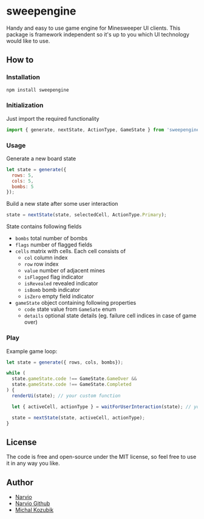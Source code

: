 # sweepengine

Handy and easy to use game engine for Minesweeper UI clients. This package is framework independent so it's up to you which UI technology would like to use.

## How to

### Installation

```sh
npm install sweepengine
```

### Initialization

Just import the required functionality

```js
import { generate, nextState, ActionType, GameState } from 'sweepengine'
```

### Usage

Generate a new board state

```js
let state = generate({
  rows: 5,
  cols: 5,
  bombs: 5
});
```

Build a new state after some user interaction

```js
state = nextState(state, selectedCell, ActionType.Primary);
```

State contains following fields

* `bombs` total number of bombs
* `flags` number of flagged fields
* `cells` matrix with cells. Each cell consists of
  * `col` column index
  * `row` row index
  * `value` number of adjacent mines
  * `isFlagged` flag indicator
  * `isRevealed` revealed indicator
  * `isBomb` bomb indicator
  * `isZero` empty field indicator
* `gameState` object containing following properties
  * `code` state value from `GameSate` enum
  * `details` optional state details (eg. failure cell indices in case of game over)

### Play

Example game loop:

```js
let state = generate({ rows, cols, bombs});

while (
  state.gameState.code !== GameState.GameOver &&
  state.gameState.code !== GameState.Completed
) {
  renderUi(state); // your custom function

  let { activeCell, actionType } = waitForUserInteraction(state); // your custom function

  state = nextState(state, activeCell, actionType);
}
```

## License

The code is free and open-source under the MIT license, so feel free to use it in any way you like.

## Author

* [Narvio](https://narvio.github.io/)
* [Narvio Github](https://github.com/Narvio/)
* [Michal Kozubik](https://github.com/kozubikmichal)
